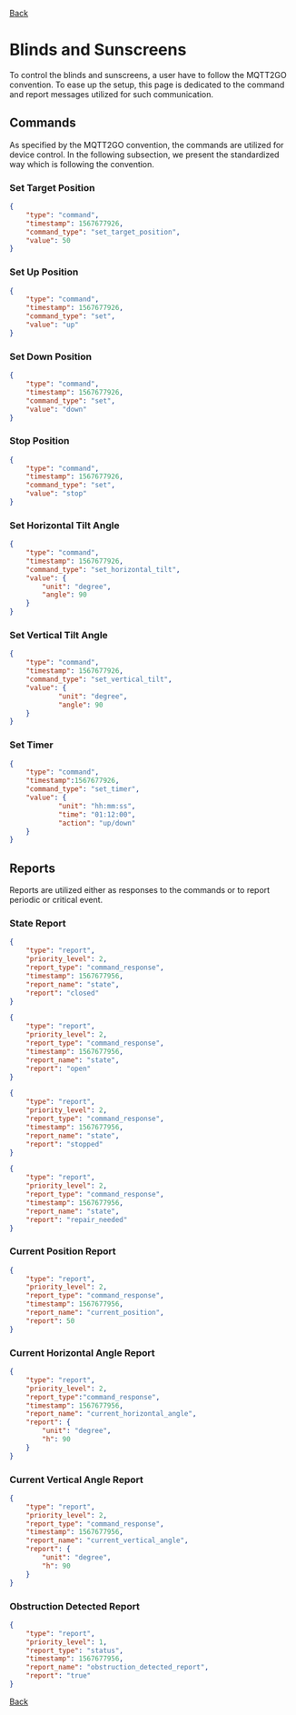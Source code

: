[Back](../mqtt2go-objects.md)

# Blinds and Sunscreens
To control the blinds and sunscreens, a user have to follow the MQTT2GO convention. To ease up the setup, this page is dedicated to the command and report messages utilized for such communication.

## <a name="commands"></a>Commands
As specified by the MQTT2GO convention, the commands are utilized for device control. In the following subsection, we present the standardized way which is following the convention.

### Set Target Position
```json
{
	"type": "command",
	"timestamp": 1567677926,
	"command_type": "set_target_position",
	"value": 50
}
```

### Set Up Position
```json
{
	"type": "command",
	"timestamp": 1567677926,
	"command_type": "set",
	"value": "up"
}
```

### Set Down Position
```json
{
	"type": "command",
	"timestamp": 1567677926,
	"command_type": "set",
	"value": "down"
}
```

### Stop Position
```json
{
	"type": "command",
	"timestamp": 1567677926,
	"command_type": "set",
	"value": "stop"
}
```

### Set Horizontal Tilt Angle
```json
{
    "type": "command",
    "timestamp": 1567677926,
    "command_type": "set_horizontal_tilt",
    "value": {
        "unit": "degree",
        "angle": 90
    }
}
```

### Set Vertical Tilt Angle
```json
{
    "type": "command",
    "timestamp": 1567677926,
    "command_type": "set_vertical_tilt",
    "value": {
            "unit": "degree",
            "angle": 90
    }
}
```
### Set Timer
```json
{
	"type": "command",
	"timestamp":1567677926,
	"command_type": "set_timer",
	"value": {
            "unit": "hh:mm:ss",
            "time": "01:12:00",
            "action": "up/down"
    }
}
```

## <a name="reports"></a>Reports
Reports are utilized either as responses to the commands or to report periodic or critical event.

### State Report
```json
{
	"type": "report",
	"priority_level": 2,
	"report_type": "command_response",
	"timestamp": 1567677956,
	"report_name": "state",
	"report": "closed"
}
```

```json
{
	"type": "report",
	"priority_level": 2,
	"report_type": "command_response",
	"timestamp": 1567677956,
	"report_name": "state",
	"report": "open"
}
```

```json
{
	"type": "report",
	"priority_level": 2,
	"report_type": "command_response",
	"timestamp": 1567677956,
	"report_name": "state",
	"report": "stopped"
}
```

```json
{
	"type": "report",
	"priority_level": 2,
	"report_type": "command_response",
	"timestamp": 1567677956,
	"report_name": "state",
	"report": "repair_needed"
}
```

### Current Position Report

```json
{
	"type": "report",
	"priority_level": 2,
	"report_type": "command_response",
	"timestamp": 1567677956,
	"report_name": "current_position",
	"report": 50
}
```

### Current Horizontal Angle Report

```json
{
    "type": "report",
    "priority_level": 2,
    "report_type":"command_response",
    "timestamp": 1567677956,
    "report_name": "current_horizontal_angle",
    "report": {
        "unit": "degree",
        "h": 90
    }
}
```

### Current Vertical Angle Report

```json
{
    "type": "report",
    "priority_level": 2,
    "report_type": "command_response",
    "timestamp": 1567677956,
    "report_name": "current_vertical_angle",
    "report": {
        "unit": "degree",
        "h": 90
    }
}
```

### Obstruction Detected Report

```json
{
	"type": "report",
	"priority_level": 1,
	"report_type": "status",
	"timestamp": 1567677956,
	"report_name": "obstruction_detected_report",
	"report": "true"
}
```
[Back](../mqtt2go-objects.md)
